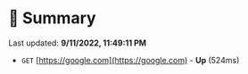 # 📖 Summary
Last updated: **9/11/2022, 11:49:11 PM**

- `GET` [https://google.com](https://google.com) - **Up** (524ms)
